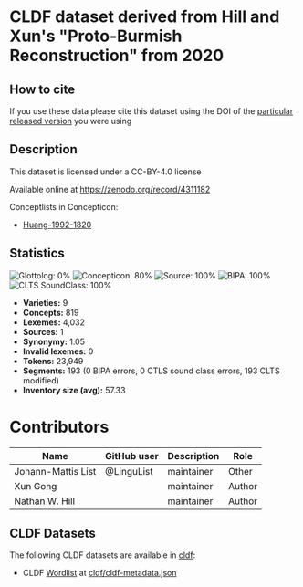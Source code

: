 # CLDF dataset derived from Hill and Xun's "Proto-Burmish Reconstruction" from 2020

## How to cite

If you use these data please cite
this dataset using the DOI of the [particular released version](../../releases/) you were using

## Description


This dataset is licensed under a CC-BY-4.0 license

Available online at https://zenodo.org/record/4311182


Conceptlists in Concepticon:
- [Huang-1992-1820](https://concepticon.clld.org/contributions/Huang-1992-1820)
## Statistics


![Glottolog: 0%](https://img.shields.io/badge/Glottolog-0%25-red.svg "Glottolog: 0%")
![Concepticon: 80%](https://img.shields.io/badge/Concepticon-80%25-yellow.svg "Concepticon: 80%")
![Source: 100%](https://img.shields.io/badge/Source-100%25-brightgreen.svg "Source: 100%")
![BIPA: 100%](https://img.shields.io/badge/BIPA-100%25-brightgreen.svg "BIPA: 100%")
![CLTS SoundClass: 100%](https://img.shields.io/badge/CLTS%20SoundClass-100%25-brightgreen.svg "CLTS SoundClass: 100%")

- **Varieties:** 9
- **Concepts:** 819
- **Lexemes:** 4,032
- **Sources:** 1
- **Synonymy:** 1.05
- **Invalid lexemes:** 0
- **Tokens:** 23,949
- **Segments:** 193 (0 BIPA errors, 0 CTLS sound class errors, 193 CLTS modified)
- **Inventory size (avg):** 57.33

# Contributors

Name | GitHub user | Description | Role
--- | --- | --- | ---
Johann-Mattis List | @LinguList | maintainer | Other
Xun Gong | | maintainer | Author
Nathan W. Hill | | maintainer | Author




## CLDF Datasets

The following CLDF datasets are available in [cldf](cldf):

- CLDF [Wordlist](https://github.com/cldf/cldf/tree/master/modules/Wordlist) at [cldf/cldf-metadata.json](cldf/cldf-metadata.json)